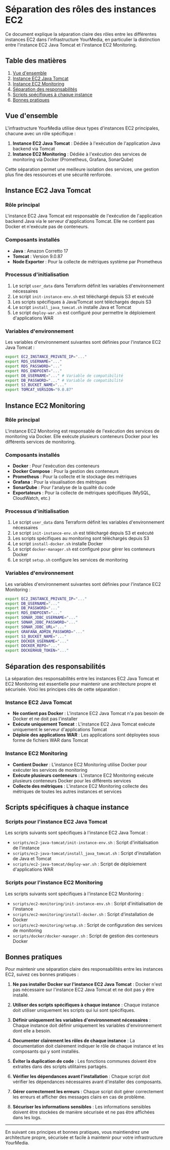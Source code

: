 # Séparation des rôles des instances EC2

Ce document explique la séparation claire des rôles entre les différentes instances EC2 dans l'infrastructure YourMedia, en particulier la distinction entre l'instance EC2 Java Tomcat et l'instance EC2 Monitoring.

## Table des matières

1. [Vue d'ensemble](#vue-densemble)
2. [Instance EC2 Java Tomcat](#instance-ec2-java-tomcat)
3. [Instance EC2 Monitoring](#instance-ec2-monitoring)
4. [Séparation des responsabilités](#séparation-des-responsabilités)
5. [Scripts spécifiques à chaque instance](#scripts-spécifiques-à-chaque-instance)
6. [Bonnes pratiques](#bonnes-pratiques)

## Vue d'ensemble

L'infrastructure YourMedia utilise deux types d'instances EC2 principales, chacune avec un rôle spécifique :

1. **Instance EC2 Java Tomcat** : Dédiée à l'exécution de l'application Java backend via Tomcat
2. **Instance EC2 Monitoring** : Dédiée à l'exécution des services de monitoring via Docker (Prometheus, Grafana, SonarQube)

Cette séparation permet une meilleure isolation des services, une gestion plus fine des ressources et une sécurité renforcée.

## Instance EC2 Java Tomcat

### Rôle principal

L'instance EC2 Java Tomcat est responsable de l'exécution de l'application backend Java via le serveur d'applications Tomcat. Elle ne contient pas Docker et n'exécute pas de conteneurs.

### Composants installés

- **Java** : Amazon Corretto 17
- **Tomcat** : Version 9.0.87
- **Node Exporter** : Pour la collecte de métriques système par Prometheus

### Processus d'initialisation

1. Le script `user_data` dans Terraform définit les variables d'environnement nécessaires
2. Le script `init-instance-env.sh` est téléchargé depuis S3 et exécuté
3. Les scripts spécifiques à Java/Tomcat sont téléchargés depuis S3
4. Le script `install_java_tomcat.sh` installe Java et Tomcat
5. Le script `deploy-war.sh` est configuré pour permettre le déploiement d'applications WAR

### Variables d'environnement

Les variables d'environnement suivantes sont définies pour l'instance EC2 Java Tomcat :

```bash
export EC2_INSTANCE_PRIVATE_IP="..."
export RDS_USERNAME="..."
export RDS_PASSWORD="..."
export RDS_ENDPOINT="..."
export DB_USERNAME="..." # Variable de compatibilité
export DB_PASSWORD="..." # Variable de compatibilité
export S3_BUCKET_NAME="..."
export TOMCAT_VERSION="9.0.87"
```

## Instance EC2 Monitoring

### Rôle principal

L'instance EC2 Monitoring est responsable de l'exécution des services de monitoring via Docker. Elle exécute plusieurs conteneurs Docker pour les différents services de monitoring.

### Composants installés

- **Docker** : Pour l'exécution des conteneurs
- **Docker Compose** : Pour la gestion des conteneurs
- **Prometheus** : Pour la collecte et le stockage des métriques
- **Grafana** : Pour la visualisation des métriques
- **SonarQube** : Pour l'analyse de la qualité du code
- **Exportateurs** : Pour la collecte de métriques spécifiques (MySQL, CloudWatch, etc.)

### Processus d'initialisation

1. Le script `user_data` dans Terraform définit les variables d'environnement nécessaires
2. Le script `init-instance-env.sh` est téléchargé depuis S3 et exécuté
3. Les scripts spécifiques au monitoring sont téléchargés depuis S3
4. Le script `install-docker.sh` installe Docker
5. Le script `docker-manager.sh` est configuré pour gérer les conteneurs Docker
6. Le script `setup.sh` configure les services de monitoring

### Variables d'environnement

Les variables d'environnement suivantes sont définies pour l'instance EC2 Monitoring :

```bash
export EC2_INSTANCE_PRIVATE_IP="..."
export DB_USERNAME="..."
export DB_PASSWORD="..."
export RDS_ENDPOINT="..."
export SONAR_JDBC_USERNAME="..."
export SONAR_JDBC_PASSWORD="..."
export SONAR_JDBC_URL="..."
export GRAFANA_ADMIN_PASSWORD="..."
export S3_BUCKET_NAME="..."
export DOCKER_USERNAME="..."
export DOCKER_REPO="..."
export DOCKERHUB_TOKEN="..."
```

## Séparation des responsabilités

La séparation des responsabilités entre les instances EC2 Java Tomcat et EC2 Monitoring est essentielle pour maintenir une architecture propre et sécurisée. Voici les principes clés de cette séparation :

### Instance EC2 Java Tomcat

- **Ne contient pas Docker** : L'instance EC2 Java Tomcat n'a pas besoin de Docker et ne doit pas l'installer
- **Exécute uniquement Tomcat** : L'instance EC2 Java Tomcat exécute uniquement le serveur d'applications Tomcat
- **Déploie des applications WAR** : Les applications sont déployées sous forme de fichiers WAR dans Tomcat

### Instance EC2 Monitoring

- **Contient Docker** : L'instance EC2 Monitoring utilise Docker pour exécuter les services de monitoring
- **Exécute plusieurs conteneurs** : L'instance EC2 Monitoring exécute plusieurs conteneurs Docker pour les différents services
- **Collecte des métriques** : L'instance EC2 Monitoring collecte des métriques de toutes les autres instances et services

## Scripts spécifiques à chaque instance

### Scripts pour l'instance EC2 Java Tomcat

Les scripts suivants sont spécifiques à l'instance EC2 Java Tomcat :

- `scripts/ec2-java-tomcat/init-instance-env.sh` : Script d'initialisation de l'instance
- `scripts/ec2-java-tomcat/install_java_tomcat.sh` : Script d'installation de Java et Tomcat
- `scripts/ec2-java-tomcat/deploy-war.sh` : Script de déploiement d'applications WAR

### Scripts pour l'instance EC2 Monitoring

Les scripts suivants sont spécifiques à l'instance EC2 Monitoring :

- `scripts/ec2-monitoring/init-instance-env.sh` : Script d'initialisation de l'instance
- `scripts/ec2-monitoring/install-docker.sh` : Script d'installation de Docker
- `scripts/ec2-monitoring/setup.sh` : Script de configuration des services de monitoring
- `scripts/docker/docker-manager.sh` : Script de gestion des conteneurs Docker

## Bonnes pratiques

Pour maintenir une séparation claire des responsabilités entre les instances EC2, suivez ces bonnes pratiques :

1. **Ne pas installer Docker sur l'instance EC2 Java Tomcat** : Docker n'est pas nécessaire sur l'instance EC2 Java Tomcat et ne doit pas y être installé.

2. **Utiliser des scripts spécifiques à chaque instance** : Chaque instance doit utiliser uniquement les scripts qui lui sont spécifiques.

3. **Définir uniquement les variables d'environnement nécessaires** : Chaque instance doit définir uniquement les variables d'environnement dont elle a besoin.

4. **Documenter clairement les rôles de chaque instance** : La documentation doit clairement indiquer le rôle de chaque instance et les composants qui y sont installés.

5. **Éviter la duplication de code** : Les fonctions communes doivent être extraites dans des scripts utilitaires partagés.

6. **Vérifier les dépendances avant l'installation** : Chaque script doit vérifier les dépendances nécessaires avant d'installer des composants.

7. **Gérer correctement les erreurs** : Chaque script doit gérer correctement les erreurs et afficher des messages clairs en cas de problème.

8. **Sécuriser les informations sensibles** : Les informations sensibles doivent être stockées de manière sécurisée et ne pas être affichées dans les logs.

---

En suivant ces principes et bonnes pratiques, vous maintiendrez une architecture propre, sécurisée et facile à maintenir pour votre infrastructure YourMedia.
